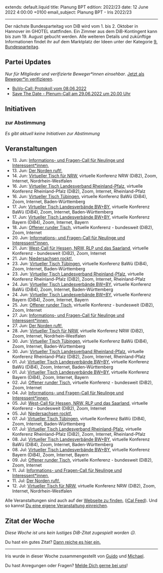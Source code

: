 
extends: default.liquid
title: Planung BPT
edition: 2022/23
date: 12 June 2022 4:00:00 +0100
email_subject: Planung BPT - Iris 2022/23

---
Der nächste Bundesparteitag von DiB wird vom 1. bis 2. Oktober in Hannover im GHOTEL stattfinden. Ein Zimmer aus dem DiB-Kontingent kann bis zum 19. August gebucht werden.
Alle weiteren Details und zukünftige Informationen findet ihr auf dem Marktplatz der Ideen unter der Kategorie [9. Bundesparteitag](https://marktplatz.dib.de/c/9bpt/247).

## Partei Updates

_Nur für Mitglieder und verifizierte Beweger\*innen einsehbar_. [Jetzt als Beweger\*in verifizieren](https://dib.de/bewegerin-werden/).

 - [BuVo-Call: Protokoll vom 08.06.2022](https://marktplatz.dib.de/t/buvo-call-protokoll-vom-08-06-2022/39491)
 - [Save The Date - Plenum-Call am 29.06.2022 um 20.00 Uhr](https://marktplatz.dib.de/t/save-the-date-plenum-call-am-29-06-2022-um-20-00-uhr/39489)

## Initiativen

### zur Abstimmung
_Es gibt aktuell keine Initiativen zur Abstimmung_

## Veranstaltungen

 - 13.&nbsp;Jun: [Informations- und Fragen-Call für Neulinge und Interessent*innen](https://dib.de/veranstaltungen/informations-und-fragen-call-fuer-neulinge-und-interessentinnen-2022-06-13/), 
 - 13.&nbsp;Jun: [Der Norden ruft!](https://dib.de/veranstaltungen/der-norden-ruft-2022-06-13/), 
 - 14.&nbsp;Jun: [Virtueller Tisch für NRW](https://dib.de/veranstaltungen/virtueller-tisch-landesverbaende-bwby-2022-06-14/), virtuelle Konferenz NRW (DiB2), Zoom, Internet, Nordrhein-Westfalen
 - 16.&nbsp;Jun: [Virtueller Tisch Landesverband Rheinland-Pfalz](https://dib.de/veranstaltungen/virtueller-tisch-landesverband-rheinland-pfalz-2022-06-16/), virtuelle Konferenz Rheinland-Pfalz (DiB2), Zoom, Internet, Rheinland-Pfalz
 - 16.&nbsp;Jun: [Virtueller Tisch Tübingen](https://dib.de/veranstaltungen/virtueller-tisch-tuebingen-2022-06-16/), virtuelle Konferenz BaWü (DiB4), Zoom, Internet, Baden-Württemberg
 - 17.&nbsp;Jun: [Virtueller Tisch Landesverbände BW+BY](https://dib.de/veranstaltungen/virtueller-tisch-landesverbaende-bwby-3-2022-06-17/), virtuelle Konferenz BaWü (DiB4), Zoom, Internet, Baden-Württemberg
 - 17.&nbsp;Jun: [Virtueller Tisch Landesverbände BW+BY](https://dib.de/veranstaltungen/virtueller-tisch-landesverbaende-bwby-2-2022-06-17/), virtuelle Konferenz Bayern (DiB4), Zoom, Internet, Bayern
 - 18.&nbsp;Jun: [Offener runder Tisch](https://dib.de/veranstaltungen/offener-runder-tisch-2022-06-18/), virtuelle Konferenz - bundesweit (DiB2), Zoom, Internet
 - 20.&nbsp;Jun: [Informations- und Fragen-Call für Neulinge und Interessent*innen](https://dib.de/veranstaltungen/informations-und-fragen-call-fuer-neulinge-und-interessentinnen-2022-06-20/), 
 - 21.&nbsp;Jun: [West-Call für Hessen, NRW, RLP und das Saarland](https://dib.de/veranstaltungen/west-call-fuer-hessen-nrw-rlp-und-das-saarland-2022-06-21/), virtuelle Konferenz - bundesweit (DiB2), Zoom, Internet
 - 21.&nbsp;Jun: [Niedersachsen rockt!](https://dib.de/veranstaltungen/niedersachsen-call-2022-06-21/), 
 - 23.&nbsp;Jun: [Virtueller Tisch Tübingen](https://dib.de/veranstaltungen/virtueller-tisch-tuebingen-2022-06-23/), virtuelle Konferenz BaWü (DiB4), Zoom, Internet, Baden-Württemberg
 - 23.&nbsp;Jun: [Virtueller Tisch Landesverband Rheinland-Pfalz](https://dib.de/veranstaltungen/virtueller-tisch-landesverband-rheinland-pfalz-2022-06-23/), virtuelle Konferenz Rheinland-Pfalz (DiB2), Zoom, Internet, Rheinland-Pfalz
 - 24.&nbsp;Jun: [Virtueller Tisch Landesverbände BW+BY](https://dib.de/veranstaltungen/virtueller-tisch-landesverbaende-bwby-3-2022-06-24/), virtuelle Konferenz BaWü (DiB4), Zoom, Internet, Baden-Württemberg
 - 24.&nbsp;Jun: [Virtueller Tisch Landesverbände BW+BY](https://dib.de/veranstaltungen/virtueller-tisch-landesverbaende-bwby-2-2022-06-24/), virtuelle Konferenz Bayern (DiB4), Zoom, Internet, Bayern
 - 25.&nbsp;Jun: [Offener runder Tisch](https://dib.de/veranstaltungen/offener-runder-tisch-2022-06-25/), virtuelle Konferenz - bundesweit (DiB2), Zoom, Internet
 - 27.&nbsp;Jun: [Informations- und Fragen-Call für Neulinge und Interessent*innen](https://dib.de/veranstaltungen/informations-und-fragen-call-fuer-neulinge-und-interessentinnen-2022-06-27/), 
 - 27.&nbsp;Jun: [Der Norden ruft!](https://dib.de/veranstaltungen/der-norden-ruft-2022-06-27/), 
 - 28.&nbsp;Jun: [Virtueller Tisch für NRW](https://dib.de/veranstaltungen/virtueller-tisch-landesverbaende-bwby-2022-06-28/), virtuelle Konferenz NRW (DiB2), Zoom, Internet, Nordrhein-Westfalen
 - 30.&nbsp;Jun: [Virtueller Tisch Tübingen](https://dib.de/veranstaltungen/virtueller-tisch-tuebingen-2022-06-30/), virtuelle Konferenz BaWü (DiB4), Zoom, Internet, Baden-Württemberg
 - 30.&nbsp;Jun: [Virtueller Tisch Landesverband Rheinland-Pfalz](https://dib.de/veranstaltungen/virtueller-tisch-landesverband-rheinland-pfalz-2022-06-30/), virtuelle Konferenz Rheinland-Pfalz (DiB2), Zoom, Internet, Rheinland-Pfalz
 - 01.&nbsp;Jul: [Virtueller Tisch Landesverbände BW+BY](https://dib.de/veranstaltungen/virtueller-tisch-landesverbaende-bwby-3-2022-07-01/), virtuelle Konferenz BaWü (DiB4), Zoom, Internet, Baden-Württemberg
 - 01.&nbsp;Jul: [Virtueller Tisch Landesverbände BW+BY](https://dib.de/veranstaltungen/virtueller-tisch-landesverbaende-bwby-2-2022-07-01/), virtuelle Konferenz Bayern (DiB4), Zoom, Internet, Bayern
 - 02.&nbsp;Jul: [Offener runder Tisch](https://dib.de/veranstaltungen/offener-runder-tisch-2022-07-02/), virtuelle Konferenz - bundesweit (DiB2), Zoom, Internet
 - 04.&nbsp;Jul: [Informations- und Fragen-Call für Neulinge und Interessent*innen](https://dib.de/veranstaltungen/informations-und-fragen-call-fuer-neulinge-und-interessentinnen-2022-07-04/), 
 - 05.&nbsp;Jul: [West-Call für Hessen, NRW, RLP und das Saarland](https://dib.de/veranstaltungen/west-call-fuer-hessen-nrw-rlp-und-das-saarland-2022-07-05/), virtuelle Konferenz - bundesweit (DiB2), Zoom, Internet
 - 05.&nbsp;Jul: [Niedersachsen rockt!](https://dib.de/veranstaltungen/niedersachsen-call-2022-07-05/), 
 - 07.&nbsp;Jul: [Virtueller Tisch Tübingen](https://dib.de/veranstaltungen/virtueller-tisch-tuebingen-2022-07-07/), virtuelle Konferenz BaWü (DiB4), Zoom, Internet, Baden-Württemberg
 - 07.&nbsp;Jul: [Virtueller Tisch Landesverband Rheinland-Pfalz](https://dib.de/veranstaltungen/virtueller-tisch-landesverband-rheinland-pfalz-2022-07-07/), virtuelle Konferenz Rheinland-Pfalz (DiB2), Zoom, Internet, Rheinland-Pfalz
 - 08.&nbsp;Jul: [Virtueller Tisch Landesverbände BW+BY](https://dib.de/veranstaltungen/virtueller-tisch-landesverbaende-bwby-3-2022-07-08/), virtuelle Konferenz BaWü (DiB4), Zoom, Internet, Baden-Württemberg
 - 08.&nbsp;Jul: [Virtueller Tisch Landesverbände BW+BY](https://dib.de/veranstaltungen/virtueller-tisch-landesverbaende-bwby-2-2022-07-08/), virtuelle Konferenz Bayern (DiB4), Zoom, Internet, Bayern
 - 09.&nbsp;Jul: [Offener runder Tisch](https://dib.de/veranstaltungen/offener-runder-tisch-2022-07-09/), virtuelle Konferenz - bundesweit (DiB2), Zoom, Internet
 - 11.&nbsp;Jul: [Informations- und Fragen-Call für Neulinge und Interessent*innen](https://dib.de/veranstaltungen/informations-und-fragen-call-fuer-neulinge-und-interessentinnen-2022-07-11/), 
 - 11.&nbsp;Jul: [Der Norden ruft!](https://dib.de/veranstaltungen/der-norden-ruft-2022-07-11/), 
 - 12.&nbsp;Jul: [Virtueller Tisch für NRW](https://dib.de/veranstaltungen/virtueller-tisch-landesverbaende-bwby-2022-07-12/), virtuelle Konferenz NRW (DiB2), Zoom, Internet, Nordrhein-Westfalen
 
Alle Veranstaltungen sind auch auf der [Webseite zu finden](https://dib.de/veranstaltungen/), ([iCal Feed](https://dib.de/?ical=1)). Und so kannst [Du eine eigene Veranstaltung einreichen](https://marktplatz.dib.de/t/eine-veranstaltung-auf-der-webseite-einreichen/21379).


## Zitat der Woche
_Diese Woche ist uns kein lustiges DiB-Zitat zugespielt worden ☹._

Du hast ein gutes Zitat? [Dann reiche es hier ein.](https://marktplatz.dib.de/t/fortsetzung-lustige-dib-zitate/24431)


---

Iris wurde in dieser Woche zusammengestellt von [Guido](https://marktplatz.dib.de/u/Guido/) und [Michael](https://marktplatz.dib.de/u/MichaelVoss/).

Du hast Anregungen oder Fragen? [Melde Dich gerne bei uns](https://marktplatz.dib.de/t/neu-iris-die-woechtliche-zusammenfasssung-zum-sonntagsbrunch/10990)!

